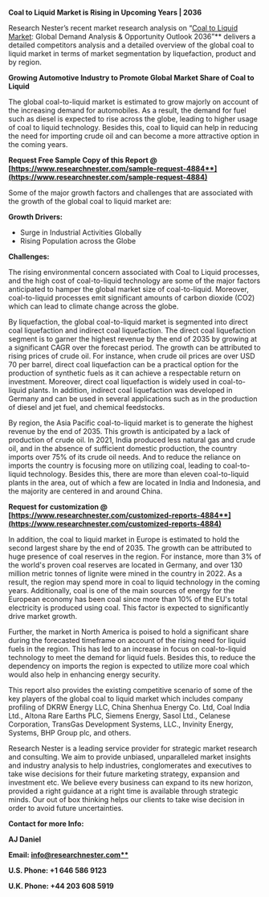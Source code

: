 ﻿**Coal to Liquid Market is Rising in Upcoming Years | 2036**

Research Nester’s recent market research analysis on “[Coal to Liquid Market](https://www.researchnester.com/reports/coal-to-liquid-market/4884): Global Demand Analysis & Opportunity Outlook 2036”** delivers a detailed competitors analysis and a detailed overview of the global coal to liquid market in terms of market segmentation by liquefaction, product and by region. 

**Growing Automotive Industry to Promote Global Market Share of Coal to Liquid**

The global coal-to-liquid market is estimated to grow majorly on account of the increasing demand for automobiles.  As a result, the demand for fuel such as diesel is expected to rise across the globe, leading to higher usage of coal to liquid technology. Besides this, coal to liquid can help in reducing the need for importing crude oil and can become a more attractive option in the coming years.  

**Request Free Sample Copy of this Report @ [https://www.researchnester.com/sample-request-4884**](https://www.researchnester.com/sample-request-4884)**

Some of the major growth factors and challenges that are associated with the growth of the global coal to liquid market are:

**Growth Drivers:**

- Surge in Industrial Activities Globally
- Rising Population across the Globe

**Challenges:**

The rising environmental concern associated with Coal to Liquid processes, and the high cost of coal-to-liquid technology are some of the major factors anticipated to hamper the global market size of coal-to-liquid. Moreover, coal-to-liquid processes emit significant amounts of carbon dioxide (CO2) which can lead to climate change across the globe.

By liquefaction, the global coal-to-liquid market is segmented into direct coal liquefaction and indirect coal liquefaction. The direct coal liquefaction segment is to garner the highest revenue by the end of 2035 by growing at a significant CAGR over the forecast period. The growth can be attributed to rising prices of crude oil. For instance, when crude oil prices are over USD 70 per barrel, direct coal liquefaction can be a practical option for the production of synthetic fuels as it can achieve a respectable return on investment. Moreover, direct coal liquefaction is widely used in coal-to-liquid plants. In addition, indirect coal liquefaction was developed in Germany and can be used in several applications such as in the production of diesel and jet fuel, and chemical feedstocks.

By region, the Asia Pacific coal-to-liquid market is to generate the highest revenue by the end of 2035. This growth is anticipated by a lack of production of crude oil.  In 2021, India produced less natural gas and crude oil, and in the absence of sufficient domestic production, the country imports over 75% of its crude oil needs. And to reduce the reliance on imports the country is focusing more on utilizing coal, leading to coal-to-liquid technology. Besides this, there are more than eleven coal-to-liquid plants in the area, out of which a few are located in India and Indonesia, and the majority are centered in and around China.

**Request for customization @ [https://www.researchnester.com/customized-reports-4884**](https://www.researchnester.com/customized-reports-4884)**

In addition, the coal to liquid market in Europe is estimated to hold the second largest share by the end of 2035. The growth can be attributed to huge presence of coal reserves in the region. For instance, more than 3% of the world's proven coal reserves are located in Germany, and over 130 million metric tonnes of lignite were mined in the country in 2022. As a result, the region may spend more in coal to liquid technology in the coming years. Additionally, coal is one of the main sources of energy for the European economy has been coal since more than 10% of the EU's total electricity is produced using coal. This factor is expected to significantly drive market growth.

Further, the market in North America is poised to hold a significant share during the forecasted timeframe on account of the rising need for liquid fuels in the region. This has led to an increase in focus on coal-to-liquid technology to meet the demand for liquid fuels. Besides this, to reduce the dependency on imports the region is expected to utilize more coal which would also help in enhancing energy security.

This report also provides the existing competitive scenario of some of the key players of the global coal to liquid market which includes company profiling of DKRW Energy LLC, China Shenhua Energy Co. Ltd, Coal India Ltd., Altona Rare Earths PLC, Siemens Energy, Sasol Ltd., Celanese Corporation, TransGas Development Systems, LLC., Invinity Energy, Systems, BHP Group plc, and others.      

Research Nester is a leading service provider for strategic market research and consulting. We aim to provide unbiased, unparalleled market insights and industry analysis to help industries, conglomerates and executives to take wise decisions for their future marketing strategy, expansion and investment etc. We believe every business can expand to its new horizon, provided a right guidance at a right time is available through strategic minds. Our out of box thinking helps our clients to take wise decision in order to avoid future uncertainties.

**Contact for more Info:**

**AJ Daniel**

**Email: [info@researchnester.com**](mailto:info@researchnester.com)**

**U.S. Phone: +1 646 586 9123** 

**U.K. Phone: +44 203 608 5919**

